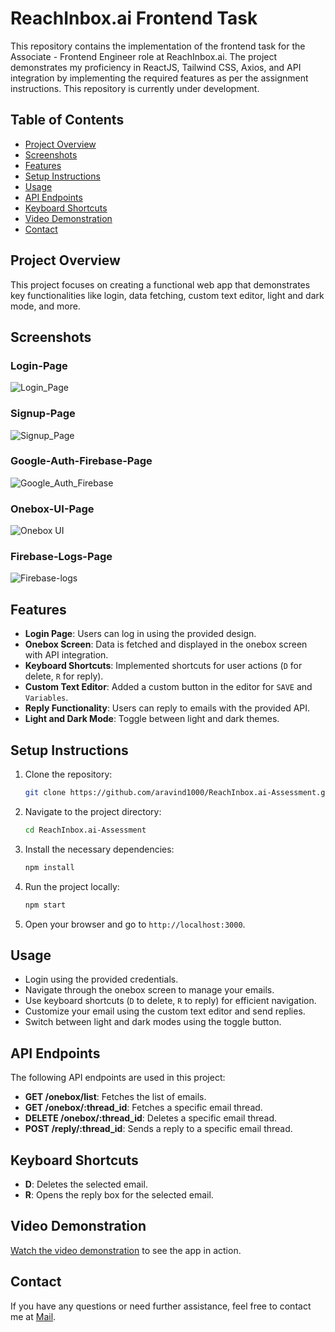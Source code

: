 # ReachInbox.ai Frontend Task

This repository contains the implementation of the frontend task for the Associate - Frontend Engineer role at ReachInbox.ai. The project demonstrates my proficiency in ReactJS, Tailwind CSS, Axios, and API integration by implementing the required features as per the assignment instructions. This repository is currently under development.

## Table of Contents

- [Project Overview](#project-overview)
- [Screenshots](#screenshots)
- [Features](#features)
- [Setup Instructions](#setup-instructions)
- [Usage](#usage)
- [API Endpoints](#api-endpoints)
- [Keyboard Shortcuts](#keyboard-shortcuts)
- [Video Demonstration](#video-demonstration)
- [Contact](#contact)

## Project Overview

This project focuses on creating a functional web app that demonstrates key functionalities like login, data fetching, custom text editor, light and dark mode, and more.

## Screenshots

### Login-Page
![Login_Page](public/login-page.png)

### Signup-Page
![Signup_Page](public/signup-page.png)

### Google-Auth-Firebase-Page
![Google_Auth_Firebase](public/google-auth-firebase.png)

### Onebox-UI-Page
![Onebox UI](public/onebox-ui.png)

### Firebase-Logs-Page
![Firebase-logs](public/firebase-logs.png)

## Features

- **Login Page**: Users can log in using the provided design.
- **Onebox Screen**: Data is fetched and displayed in the onebox screen with API integration.
- **Keyboard Shortcuts**: Implemented shortcuts for user actions (`D` for delete, `R` for reply).
- **Custom Text Editor**: Added a custom button in the editor for `SAVE` and `Variables`.
- **Reply Functionality**: Users can reply to emails with the provided API.
- **Light and Dark Mode**: Toggle between light and dark themes.

## Setup Instructions

1. Clone the repository:
    ```bash
    git clone https://github.com/aravind1000/ReachInbox.ai-Assessment.git
    ```
2. Navigate to the project directory:
    ```bash
    cd ReachInbox.ai-Assessment
    ```
3. Install the necessary dependencies:
    ```bash
    npm install
    ```
4. Run the project locally:
    ```bash
    npm start
    ```
5. Open your browser and go to `http://localhost:3000`.

## Usage

- Login using the provided credentials.
- Navigate through the onebox screen to manage your emails.
- Use keyboard shortcuts (`D` to delete, `R` to reply) for efficient navigation.
- Customize your email using the custom text editor and send replies.
- Switch between light and dark modes using the toggle button.

## API Endpoints

The following API endpoints are used in this project:

- **GET /onebox/list**: Fetches the list of emails.
- **GET /onebox/:thread_id**: Fetches a specific email thread.
- **DELETE /onebox/:thread_id**: Deletes a specific email thread.
- **POST /reply/:thread_id**: Sends a reply to a specific email thread.

## Keyboard Shortcuts

- **D**: Deletes the selected email.
- **R**: Opens the reply box for the selected email.

## Video Demonstration

[Watch the video demonstration](https://www.loom.com/share/b7da964dca0048ae8d6ecfe2c10a442e?sid=5cbd7eb2-3a83-4b42-af64-9fd44bac038a) to see the app in action.

## Contact

If you have any questions or need further assistance, feel free to contact me at [Mail](mailto:aravind30052003@gmail.com).
